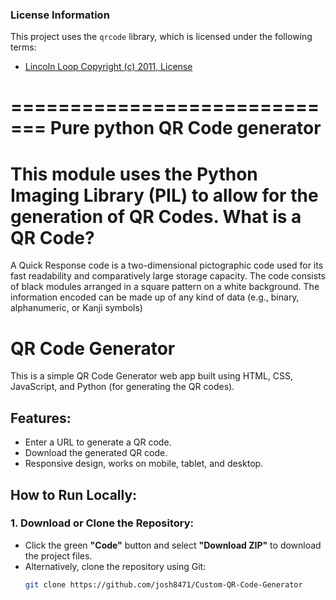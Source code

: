 ### License Information

This project uses the `qrcode` library, which is licensed under the following terms:



- [Lincoln Loop Copyright (c) 2011, License](LICENSE)



=============================
Pure python QR Code generator
=============================
This module uses the Python Imaging Library (PIL) to allow for the generation
of QR Codes.
What is a QR Code?
==================
A Quick Response code is a two-dimensional pictographic code used for its fast
readability and comparatively large storage capacity. The code consists of
black modules arranged in a square pattern on a white background. The
information encoded can be made up of any kind of data (e.g., binary,
alphanumeric, or Kanji symbols)

# QR Code Generator

This is a simple QR Code Generator web app built using HTML, CSS, JavaScript, and Python (for generating the QR codes).

## Features:
- Enter a URL to generate a QR code.
- Download the generated QR code.
- Responsive design, works on mobile, tablet, and desktop.

## How to Run Locally:

### 1. Download or Clone the Repository:
- Click the green **"Code"** button and select **"Download ZIP"** to download the project files.
- Alternatively, clone the repository using Git:
  ```bash
  git clone https://github.com/josh8471/Custom-QR-Code-Generator
